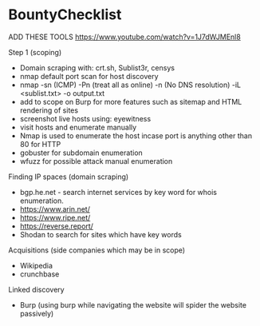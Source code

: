 # BountyChecklist

ADD THESE TOOLS
https://www.youtube.com/watch?v=1J7dWJMEnl8


Step 1 (scoping)
- Domain scraping with: crt.sh, Sublist3r, censys
- nmap default port scan for host discovery
- nmap -sn (ICMP) -Pn (treat all as online) -n (No DNS resolution) -iL <sublist.txt> -o output.txt
- add to scope on Burp for more features such as sitemap and HTML rendering of sites
- screenshot live hosts using: eyewitness
- visit hosts and enumerate manually
- Nmap is used to enumerate the host incase port is anything other than 80 for HTTP
- gobuster for subdomain enumeration
- wfuzz for possible attack manual enumeration

Finding IP spaces (domain scraping)
- bgp.he.net - search internet services by key word for whois enumeration.
- https://www.arin.net/
- https://www.ripe.net/
- https://reverse.report/
- Shodan to search for sites which have key words

Acquisitions (side companies which may be in scope)
- Wikipedia
- crunchbase

Linked discovery
- Burp (using burp while navigating the website will spider the website passively)
